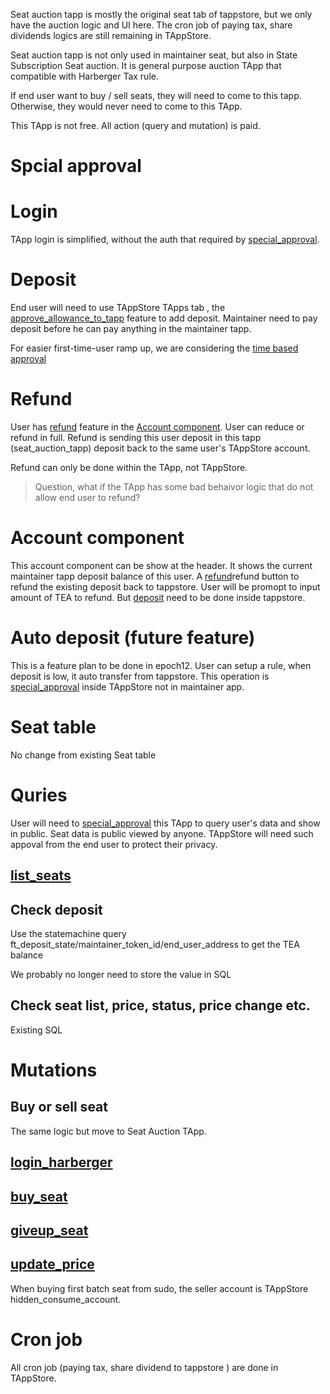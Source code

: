 Seat auction tapp is mostly the original seat tab of tappstore, but we only have the auction logic and UI here. The cron job of paying tax, share dividends logics are still remaining in TAppStore.

Seat auction tapp is not only used in maintainer seat, but also in State Subscription Seat auction. It is general purpose auction TApp that compatible with Harberger Tax rule.

If end user want to buy / sell seats, they will need to come to this tapp. Otherwise, they would never need to come to this TApp.

This TApp is not free. All action (query and mutation) is paid.

# Spcial approval

# Login

TApp login is simplified, without the auth that required by [special_approval](special_approval.md).

# Deposit

End user will need to use TAppStore TApps tab , the  [approve_allowance_to_tapp](approve_allowance_to_tapp.md)  feature to add deposit. Maintainer need to pay deposit before he can pay anything in the maintainer tapp. 

For easier first-time-user ramp up, we are considering the [time based approval](special_approval.md#time-based-approval)

# Refund

User has [refund](refund.md) feature in the [Account component](harberger_auction_tapp.md#account-component). User can reduce or refund in full. Refund is sending this user deposit in this tapp (seat_auction_tapp) deposit back to the same user's TAppStore account.

Refund can only be done within the TApp, not TAppStore. 

 > 
 > Question, what if the TApp has some bad behaivor logic that do not allow end user to refund?

# Account component

This account component can be show at the header.
It shows the current maintainer tapp deposit balance of this user.
A [refund](harberger_auction_tapp.md#refund)refund button to refund the existing deposit back to tappstore. User will be promopt to input amount of TEA to refund. But [deposit](approve_allowance_to_tapp.md) need to be done inside tappstore.

# Auto deposit (future feature)

This is a feature plan to be done in epoch12. User can setup a rule, when deposit is low, it auto transfer from tappstore. This operation is [special_approval](special_approval.md) inside TAppStore not in maintainer app.

# Seat table

No change from existing Seat table

# Quries

User will need to [special_approval](special_approval.md) this TApp to query user's data and show in public. Seat data is public viewed by anyone. TAppStore will need such appoval from the end user to protect their privacy. 

## [list_seats](list_seats.md)

## Check deposit

Use the statemachine query ft_deposit_state/maintainer_token_id/end_user_address to get the TEA balance

We probably no longer need to store the value in SQL

## Check seat list, price, status, price change etc.

Existing SQL 

# Mutations

## Buy or sell seat

The same logic but move to Seat Auction TApp.

## [login_harberger](login_harberger.md)

## [buy_seat](buy_seat.md)

## [giveup_seat](giveup_seat.md)

## [update_price](update_price.md)

When buying first batch seat from sudo, the seller account is TAppStore hidden_consume_account.

# Cron job

All cron job (paying tax, share dividend to tappstore ) are done in TAppStore.
